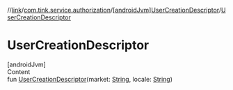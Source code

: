 //[link](../../index.md)/[com.tink.service.authorization](../index.md)/[[androidJvm]UserCreationDescriptor](index.md)/[UserCreationDescriptor](-user-creation-descriptor.md)



# UserCreationDescriptor  
[androidJvm]  
Content  
fun [UserCreationDescriptor](-user-creation-descriptor.md)(market: [String](https://kotlinlang.org/api/latest/jvm/stdlib/kotlin/-string/index.html), locale: [String](https://kotlinlang.org/api/latest/jvm/stdlib/kotlin/-string/index.html))  



